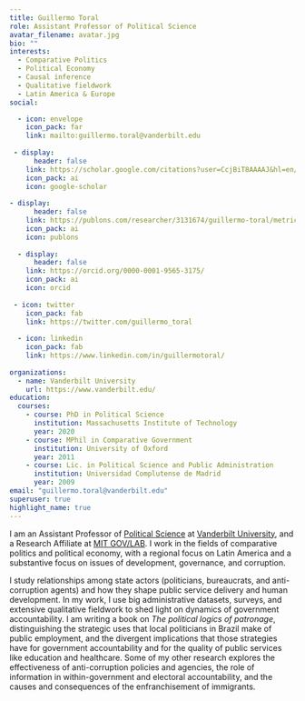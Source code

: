 ```yaml
---
title: Guillermo Toral
role: Assistant Professor of Political Science
avatar_filename: avatar.jpg
bio: ""
interests:
  - Comparative Politics
  - Political Economy
  - Causal inference
  - Qualitative fieldwork
  - Latin America & Europe
social:

  - icon: envelope
    icon_pack: far
    link: mailto:guillermo.toral@vanderbilt.edu
    
 - display:
      header: false
    link: https://scholar.google.com/citations?user=CcjBiT8AAAAJ&hl=en/
    icon_pack: ai
    icon: google-scholar
    
- display:
      header: false
    link: https://publons.com/researcher/3131674/guillermo-toral/metrics/
    icon_pack: ai
    icon: publons
    
  - display:
      header: false
    link: https://orcid.org/0000-0001-9565-3175/
    icon_pack: ai
    icon: orcid    
    
 - icon: twitter
    icon_pack: fab
    link: https://twitter.com/guillermo_toral   
    
  - icon: linkedin
    icon_pack: fab
    link: https://www.linkedin.com/in/guillermotoral/
    
organizations:
  - name: Vanderbilt University
    url: https://www.vanderbilt.edu/
education:
  courses:
    - course: PhD in Political Science
      institution: Massachusetts Institute of Technology
      year: 2020
    - course: MPhil in Comparative Government
      institution: University of Oxford
      year: 2011
    - course: Lic. in Political Science and Public Administration
      institution: Universidad Complutense de Madrid
      year: 2009
email: "guillermo.toral@vanderbilt.edu"
superuser: true
highlight_name: true
---
```

I am an Assistant Professor of [Political Science](https://www.vanderbilt.edu/political-science/) at [Vanderbilt University](https://www.vanderbilt.edu/), and a Research Affiliate at [MIT GOV/LAB](https://mitgovlab.org/). I work in the fields of comparative politics and political economy, with a regional focus on Latin America and a substantive focus on issues of development, governance, and corruption.

I study relationships among state actors (politicians, bureaucrats, and anti-corruption agents) and how they shape public service delivery and human development. In my work, I use big administrative datasets, surveys, and extensive qualitative fieldwork to shed light on dynamics of government accountability. I am writing a book on *The political logics of patronage*, distinguishing the strategic uses that local politicians in Brazil make of public employment, and the divergent implications that those strategies have for government accountability and for the quality of public services like education and healthcare. Some of my other research explores the effectiveness of anti-corruption policies and agencies, the role of information in within-government and electoral accountability, and the causes and consequences of the enfranchisement of immigrants.

